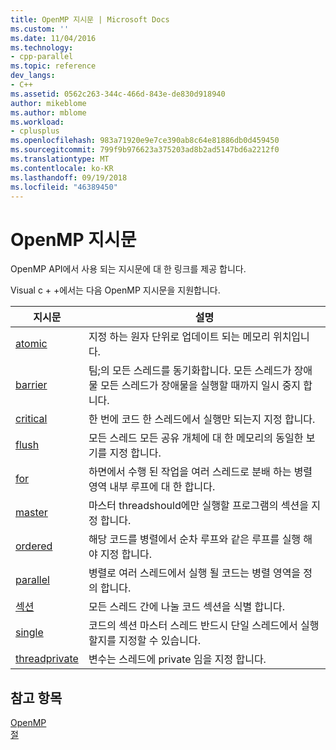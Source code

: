 ```yaml
---
title: OpenMP 지시문 | Microsoft Docs
ms.custom: ''
ms.date: 11/04/2016
ms.technology:
- cpp-parallel
ms.topic: reference
dev_langs:
- C++
ms.assetid: 0562c263-344c-466d-843e-de830d918940
author: mikeblome
ms.author: mblome
ms.workload:
- cplusplus
ms.openlocfilehash: 983a71920e9e7ce390ab8c64e81886db0d459450
ms.sourcegitcommit: 799f9b976623a375203ad8b2ad5147bd6a2212f0
ms.translationtype: MT
ms.contentlocale: ko-KR
ms.lasthandoff: 09/19/2018
ms.locfileid: "46389450"
---
```

# <a name="openmp-directives"></a>OpenMP 지시문

OpenMP API에서 사용 되는 지시문에 대 한 링크를 제공 합니다.

Visual c + +에서는 다음 OpenMP 지시문을 지원합니다.

|지시문|설명|
|---------------|-----------------|
|[atomic](../../../parallel/openmp/reference/atomic.md)|지정 하는 원자 단위로 업데이트 되는 메모리 위치입니다.|
|[barrier](../../../parallel/openmp/reference/barrier.md)|팀;의 모든 스레드를 동기화합니다. 모든 스레드가 장애물 모든 스레드가 장애물을 실행할 때까지 일시 중지 합니다.|
|[critical](../../../parallel/openmp/reference/critical.md)|한 번에 코드 한 스레드에서 실행만 되는지 지정 합니다.|
|[flush](../../../parallel/openmp/reference/flush-openmp.md)|모든 스레드 모든 공유 개체에 대 한 메모리의 동일한 보기를 지정 합니다.|
|[for](../../../parallel/openmp/reference/for-openmp.md)|하면에서 수행 된 작업을 여러 스레드로 분배 하는 병렬 영역 내부 루프에 대 한 합니다.|
|[master](../../../parallel/openmp/reference/master.md)|마스터 threadshould에만 실행할 프로그램의 섹션을 지정 합니다.|
|[ordered](../../../parallel/openmp/reference/ordered-openmp-directives.md)|해당 코드를 병렬에서 순차 루프와 같은 루프를 실행 해야 지정 합니다.|
|[parallel](../../../parallel/openmp/reference/parallel.md)|병렬로 여러 스레드에서 실행 될 코드는 병렬 영역을 정의 합니다.|
|[섹션](../../../parallel/openmp/reference/sections-openmp.md)|모든 스레드 간에 나눌 코드 섹션을 식별 합니다.|
|[single](../../../parallel/openmp/reference/single.md)|코드의 섹션 마스터 스레드 반드시 단일 스레드에서 실행할지를 지정할 수 있습니다.|
|[threadprivate](../../../parallel/openmp/reference/threadprivate.md)|변수는 스레드에 private 임을 지정 합니다.|

## <a name="see-also"></a>참고 항목

[OpenMP](../../../parallel/openmp/openmp-in-visual-cpp.md)<br/>
[절](../../../parallel/openmp/reference/openmp-clauses.md)